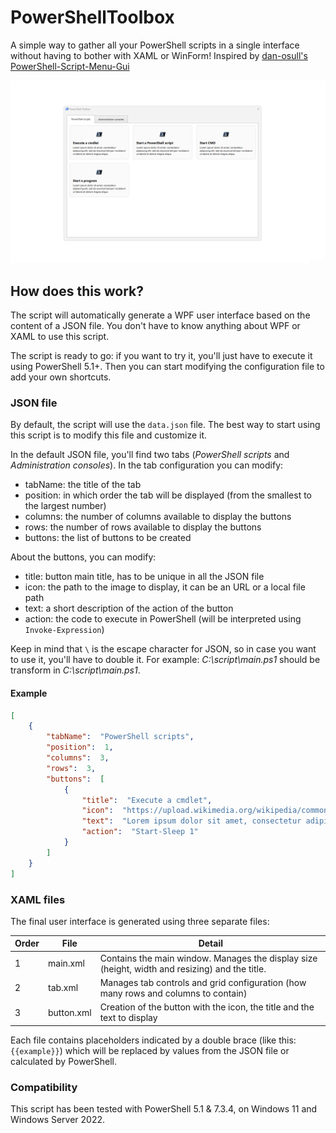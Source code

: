 # PowerShellToolbox

A simple way to gather all your PowerShell scripts in a single interface without having to bother with XAML or WinForm! Inspired by [dan-osull's PowerShell-Script-Menu-Gui](https://github.com/dan-osull/PowerShell-Script-Menu-Gui)

![Demonstration](demo.webp)

## How does this work?

The script will automatically generate a WPF user interface based on the content of a JSON file. You don't have to know anything about WPF or XAML to use this script.

The script is ready to go: if you want to try it, you'll just have to execute it using PowerShell 5.1+. Then you can start modifying the configuration file to add your own shortcuts.

### JSON file

By default, the script will use the `data.json` file. The best way to start using this script is to modify this file and customize it.

In the default JSON file, you'll find two tabs (*PowerShell scripts* and *Administration consoles*). In the tab configuration you can modify:

- tabName: the title of the tab
- position: in which order the tab will be displayed (from the smallest to the largest number)
- columns: the number of columns available to display the buttons
- rows: the number of rows available to display the buttons
- buttons: the list of buttons to be created

About the buttons, you can modify:

- title: button main title, has to be unique in all the JSON file
- icon: the path to the image to display, it can be an URL or a local file path
- text: a short description of the action of the button
- action: the code to execute in PowerShell (will be interpreted using `Invoke-Expression`)

Keep in mind that `\` is the escape character for JSON, so in case you want to use it, you'll have to double it. For example: *C:\script\main.ps1* should be transform in *C:\\script\\main.ps1*.

#### Example

```json
[
    {
        "tabName":  "PowerShell scripts",
        "position":  1,
        "columns":  3,
        "rows":  3,
        "buttons":  [
            {
                "title":  "Execute a cmdlet",
                "icon":  "https://upload.wikimedia.org/wikipedia/commons/a/af/PowerShell_Core_6.0_icon.png",
                "text":  "Lorem ipsum dolor sit amet, consectetur adipiscing elit, sed do eiusmod tempor incididunt ut labore et dolore magna aliqua",
                "action":  "Start-Sleep 1"
            }
        ]
    }
]
```

### XAML files

The final user interface is generated using three separate files:

Order | File | Detail
----- | ---- | ------
1 | main.xml | Contains the main window. Manages the display size (height, width and resizing) and the title.
2 | tab.xml | Manages tab controls and grid configuration (how many rows and columns to contain)
3 | button.xml | Creation of the button with the icon, the title and the text to display

Each file contains placeholders indicated by a double brace (like this: `{{example}}`) which will be replaced by values from the JSON file or calculated by PowerShell.

### Compatibility

This script has been tested with PowerShell 5.1 & 7.3.4, on Windows 11 and Windows Server 2022.
